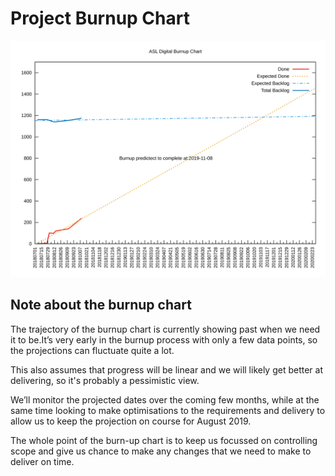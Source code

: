 # Project Burnup Chart
![Burnup Chart](graphs/burnup10102018.svg)

## Note about the burnup chart
The trajectory of the burnup chart is currently showing past when we need it to be.It’s very early in the burnup process with only a few data points, so the projections can fluctuate quite a lot.

This also assumes that progress will be linear and we will likely get better at delivering, so it's probably a pessimistic view.

We’ll monitor the projected dates over the coming few months, while at the same time looking to make optimisations to the requirements and delivery to allow us to keep the projection on course for August 2019.

The whole point of the burn-up chart is to keep us focussed on controlling scope and give us chance to make any changes that we need to make to deliver on time.

